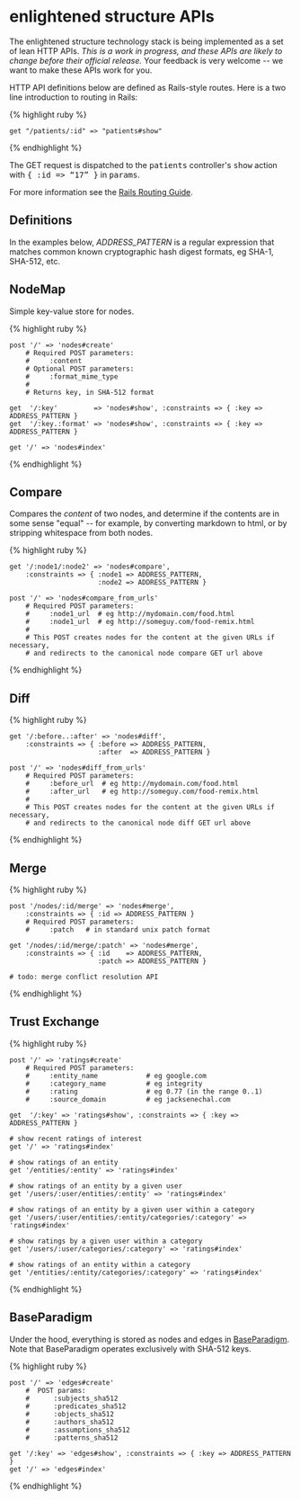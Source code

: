 enlightened structure APIs
==========================

The enlightened structure technology stack is being implemented as a set of lean HTTP
APIs. *This is a work in progress, and these APIs are likely to change before their official
release.*  Your feedback is very welcome -- we want to make these APIs work for you.

HTTP API definitions below are defined as Rails-style routes.  Here is a two line introduction to routing in Rails:

{% highlight ruby %}

    get "/patients/:id" => "patients#show"

{% endhighlight %}

The GET request is dispatched to the <tt>patients</tt> controller's <tt>show</tt> action with <tt>{ :id =&gt; &#8220;17&#8221; }</tt> in <tt>params</tt>.

For more information see the [Rails Routing Guide].

Definitions
-----------

In the examples below, *ADDRESS_PATTERN* is a regular expression that matches common known cryptographic hash digest formats, eg SHA-1, SHA-512, etc.

NodeMap
-------

Simple key-value store for nodes.  

{% highlight ruby %}

    post '/' => 'nodes#create'
        # Required POST parameters:
        #     :content
        # Optional POST parameters:
        #     :format_mime_type
        #
        # Returns key, in SHA-512 format

    get  '/:key'         => 'nodes#show', :constraints => { :key => ADDRESS_PATTERN }
    get  '/:key.:format' => 'nodes#show', :constraints => { :key => ADDRESS_PATTERN }
    
    get '/' => 'nodes#index'

{% endhighlight %}

Compare
-------

Compares the *content* of two nodes, and determine if the contents are in some sense "equal" -- for example, by converting markdown to html, or by stripping whitespace from both nodes.

{% highlight ruby %}

    get '/:node1/:node2' => 'nodes#compare', 
        :constraints => { :node1 => ADDRESS_PATTERN, 
                          :node2 => ADDRESS_PATTERN }

    post '/' => 'nodes#compare_from_urls'
        # Required POST parameters:
        #     :node1_url  # eg http://mydomain.com/food.html
        #     :node1_url  # eg http://someguy.com/food-remix.html
        #
        # This POST creates nodes for the content at the given URLs if necessary,
        # and redirects to the canonical node compare GET url above

{% endhighlight %}

Diff
----

{% highlight ruby %}

    get '/:before..:after' => 'nodes#diff', 
        :constraints => { :before => ADDRESS_PATTERN, 
                          :after  => ADDRESS_PATTERN }

    post '/' => 'nodes#diff_from_urls'
        # Required POST parameters:
        #     :before_url  # eg http://mydomain.com/food.html
        #     :after_url   # eg http://someguy.com/food-remix.html
        #
        # This POST creates nodes for the content at the given URLs if necessary,
        # and redirects to the canonical node diff GET url above

{% endhighlight %}

Merge
-----

{% highlight ruby %}

    post '/nodes/:id/merge' => 'nodes#merge', 
        :constraints => { :id => ADDRESS_PATTERN }
        # Required POST parameters:
        #     :patch   # in standard unix patch format

    get '/nodes/:id/merge/:patch' => 'nodes#merge', 
        :constraints => { :id    => ADDRESS_PATTERN, 
                          :patch => ADDRESS_PATTERN }

    # todo: merge conflict resolution API

{% endhighlight %}

Trust Exchange
--------------

{% highlight ruby %}

    post '/' => 'ratings#create'
        # Required POST parameters:
        #     :entity_name            # eg google.com
        #     :category_name          # eg integrity
        #     :rating                 # eg 0.77 (in the range 0..1)
        #     :source_domain          # eg jacksenechal.com

    get  '/:key' => 'ratings#show', :constraints => { :key => ADDRESS_PATTERN }

    # show recent ratings of interest
    get '/' => 'ratings#index'

    # show ratings of an entity
    get '/entities/:entity' => 'ratings#index'

    # show ratings of an entity by a given user
    get '/users/:user/entities/:entity' => 'ratings#index'

    # show ratings of an entity by a given user within a category
    get '/users/:user/entities/:entity/categories/:category' => 'ratings#index'

    # show ratings by a given user within a category
    get '/users/:user/categories/:category' => 'ratings#index'

    # show ratings of an entity within a category
    get '/entities/:entity/categories/:category' => 'ratings#index'

{% endhighlight %}

BaseParadigm
------------

Under the hood, everything is stored as nodes and edges in [BaseParadigm][].  Note that BaseParadigm operates exclusively with SHA-512 keys.

{% highlight ruby %}

    post '/' => 'edges#create'    
        #  POST params: 
        #      :subjects_sha512
        #      :predicates_sha512
        #      :objects_sha512
        #      :authors_sha512
        #      :assumptions_sha512
        #      :patterns_sha512

    get '/:key' => 'edges#show', :constraints => { :key => ADDRESS_PATTERN }
    get '/' => 'edges#index'

{% endhighlight %}



[BaseParadigm]: /BaseParadigm
[ForkDiffMerge]: /ForkDiffMerge
[Rails Routing Guide]: http://guides.rubyonrails.org/routing.html
[Trust Exchange]: /Trust_Exchange
[Core Network]: /Core_Network